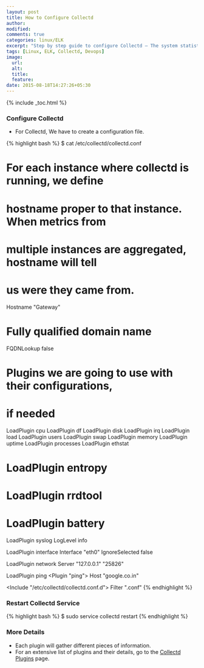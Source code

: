```yaml
---
layout: post
title: How to Configure Collectd
author:
modified:
comments: true
categories: linux/ELK
excerpt: "Step by step guide to configure Collectd – The system statistics collection daemon"
tags: [Linux, ELK, Collectd, Devops]
image:
  url:
  alt:
  title:
  feature:
date: 2015-08-18T14:27:26+05:30
---
```

{% include _toc.html %}

### Configure Collectd

* For Collectd, We have to create a configuration file.

{% highlight bash %}
$ cat /etc/collectd/collectd.conf

# For each instance where collectd is running, we define
# hostname proper to that instance. When metrics from
# multiple instances are aggregated, hostname will tell
# us were they came from.
Hostname "Gateway"

# Fully qualified domain name
FQDNLookup false

# Plugins we are going to use with their configurations,
# if needed

LoadPlugin cpu
LoadPlugin df
LoadPlugin disk
LoadPlugin irq
LoadPlugin load
LoadPlugin users
LoadPlugin swap
LoadPlugin memory
LoadPlugin uptime
LoadPlugin processes
LoadPlugin ethstat
# LoadPlugin entropy
# LoadPlugin rrdtool
# LoadPlugin battery

LoadPlugin syslog
<Plugin syslog>
  LogLevel info
</Plugin>

LoadPlugin interface
<Plugin interface>
  Interface "eth0"
  IgnoreSelected false
</Plugin>

LoadPlugin network
<Plugin network>
  Server "127.0.0.1" "25826"
</Plugin>

LoadPlugin ping
<Plugin "ping">
  Host "google.co.in"
</Plugin>

<Include "/etc/collectd/collectd.conf.d">
        Filter ".conf"
</Include>
{% endhighlight %}


### Restart Collectd Service

{% highlight bash %}
$ sudo service collectd restart
{% endhighlight %}

### More Details

* Each plugin will gather different pieces of information.
* For an extensive list of plugins and their details, go to the <a href="https://collectd.org/wiki/index.php/Table_of_Plugins">Collectd Plugins</a> page.
